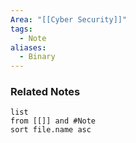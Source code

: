 ```yaml
---
Area: "[[Cyber Security]]"
tags:
  - Note
aliases:
  - Binary
---
```



### Related Notes
```dataview
list
from [[]] and #Note 
sort file.name asc
```
